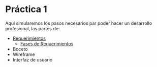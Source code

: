 # Práctica 1
Aqui simularemos los pasos necesarios par poder hacer un desarrollo profesional, las partes de:

* [Requerimientos](/Requerimientos/README.md)
  * [Fases de Requerimientos](https://1drv.ms/p/s!AoBVO6v6zSGpgfwLtOUPeXhrGYcd-g?e=h9lTDA)
* Boceto
* Wireframe
* Interfaz de usuario

